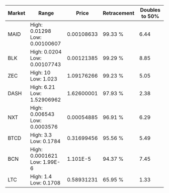 | Market | Range | Price| Retracement | Doubles to 50% |
| --- | --- | --- | --- | --- |
| MAID | High: 0.01298<br />Low: 0.00100607 | 0.00108633 | 99.33 % | 6.44 |
| BLK | High: 0.0204<br />Low: 0.00107743 | 0.00121385 | 99.29 % | 8.85 |
| ZEC | High: 10<br />Low: 1.023 | 1.09176266 | 99.23 % | 5.05 |
| DASH | High: 6.21<br />Low: 1.52906962 | 1.62600001 | 97.93 % | 2.38 |
| NXT | High: 0.006543<br />Low: 0.0003576 | 0.00054885 | 96.91 % | 6.29 |
| BTCD | High: 3.3<br />Low: 0.1784 | 0.31699456 | 95.56 % | 5.49 |
| BCN | High: 0.0001621<br />Low: 1.99E-6 | 1.101E-5 | 94.37 % | 7.45 |
| LTC | High: 1.4<br />Low: 0.1708 | 0.58931231 | 65.95 % | 1.33 |
